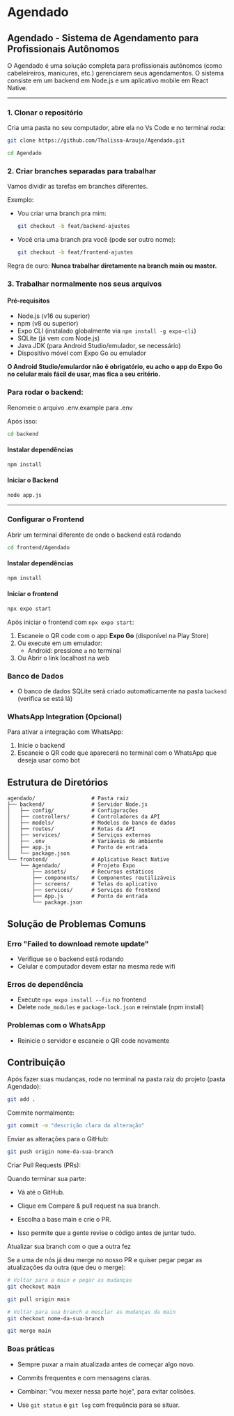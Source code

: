 # Agendado

## Agendado - Sistema de Agendamento para Profissionais Autônomos
O Agendado é uma solução completa para profissionais autônomos (como cabeleireiros, manicures, etc.) gerenciarem seus agendamentos. O sistema consiste em um backend em Node.js e um aplicativo mobile em React Native.

-------------------------------------------------------------------
### 1. Clonar o repositório

Cria uma pasta no seu computador, abre ela no Vs Code e no terminal roda:

``````````````````bash
git clone https://github.com/Thalissa-Araujo/Agendado.git
`````````````````````````````````

````````````````````bash
cd Agendado
````````````````````````````````````````````

### 2. Criar branches separadas para trabalhar

Vamos dividir as tarefas em branches diferentes.

Exemplo:

- Vou criar uma branch pra mim:
    ````````````````````````bash
    git checkout -b feat/backend-ajustes
    ``````````````````````````````````````````

- Você cria uma branch pra você (pode ser outro nome):
  ````````````````````bash
  git checkout -b feat/frontend-ajustes
  ``````````````````````````````````````````

Regra de ouro: **Nunca trabalhar diretamente na branch main ou master.**

### 3. Trabalhar normalmente nos seus arquivos

#### Pré-requisitos
- Node.js (v16 ou superior)
- npm (v8 ou superior)
- Expo CLI (instalado globalmente via `npm install -g expo-cli`)
- SQLite (já vem com Node.js)
- Java JDK (para Android Studio/emulador, se necessário)
- Dispositivo móvel com Expo Go ou emulador

**O Android Studio/emulardor não é obrigatório, eu acho o app do Expo Go no celular mais fácil de usar, mas fica a seu critério.**

### Para rodar o backend:

Renomeie o arquivo .env.example para .env

Após isso:

`````````````````````````````bash
cd backend
```````````````````````````````````````

#### Instalar dependências

`````````````````````````````bash
npm install
```````````````````````````````````````

#### Iniciar o Backend

`````````````````````````````bash
node app.js
```````````````````````````````````````

---------------------------------------

### Configurar o Frontend

Abrir um terminal diferente de onde o backend está rodando

```bash
cd frontend/Agendado
`````````````````````````````````

#### Instalar dependências

```bash
npm install
`````````````````````````````````

#### Iniciar o frontend

```````````````bash
npx expo start
``````````````````````````````

Após iniciar o frontend com `npx expo start`:
1. Escaneie o QR code com o app **Expo Go** (disponível na Play Store)
2. Ou execute em um emulador:
   - Android: pressione `a` no terminal
3. Ou Abrir o link localhost na web

### Banco de Dados
- O banco de dados SQLite será criado automaticamente na pasta `backend` (verifica se está lá)

### WhatsApp Integration (Opcional)
Para ativar a integração com WhatsApp:
1. Inicie o backend
2. Escaneie o QR code que aparecerá no terminal com o WhatsApp que deseja usar como bot

## Estrutura de Diretórios
```
agendado/                  # Pasta raiz
├── backend/               # Servidor Node.js
│   ├── config/            # Configurações
│   ├── controllers/       # Controladores da API
│   ├── models/            # Modelos do banco de dados
│   ├── routes/            # Rotas da API
│   ├── services/          # Serviços externos
│   ├── .env               # Variáveis de ambiente
│   ├── app.js             # Ponto de entrada
│   └── package.json
└── frontend/              # Aplicativo React Native
    └── Agendado/          # Projeto Expo
        ├── assets/        # Recursos estáticos
        ├── components/    # Componentes reutilizáveis
        ├── screens/       # Telas do aplicativo
        ├── services/      # Serviços de frontend
        ├── App.js         # Ponto de entrada
        └── package.json
```

## Solução de Problemas Comuns
### Erro "Failed to download remote update"
- Verifique se o backend está rodando
- Celular e computador devem estar na mesma rede wifi
### Erros de dependência
- Execute `npx expo install --fix` no frontend
- Delete `node_modules` e `package-lock.json` e reinstale (npm install)
### Problemas com o WhatsApp
- Reinicie o servidor e escaneie o QR code novamente

## Contribuição

Após fazer suas mudanças, rode no terminal na pasta raiz do projeto (pasta Agendado):

````````````bash
git add .
````````````````````````

Commite normalmente:

```````````bash
git commit -m "descrição clara da alteração"
```````````````````````````

Enviar as alterações para o GitHub:

````````````````bash
git push origin nome-da-sua-branch
``````````````````````````

Criar Pull Requests (PRs):

Quando terminar sua parte:

- Vá até o GitHub.

- Clique em Compare & pull request na sua branch.

- Escolha a base main e crie o PR.

- Isso permite que a gente revise o código antes de juntar tudo.

Atualizar sua branch com o que a outra fez

Se a uma de nós já deu merge no nosso PR e quiser pegar pegar as atualizações da outra (que deu o merge):

````````````bash
# Voltar para a main e pegar as mudanças
git checkout main
```````````````````````````````

````````````````bash
git pull origin main
````````````````````````

`````````````bash
# Voltar para sua branch e mesclar as mudanças da main
git checkout nome-da-sua-branch
```````````````````````````

``````````bash
git merge main
```````````````````````

### Boas práticas

- Sempre puxar a main atualizada antes de começar algo novo.

- Commits frequentes e com mensagens claras.

- Combinar: "vou mexer nessa parte hoje", para evitar colisões.

- Use `git status` e `git log` com frequência para se situar.